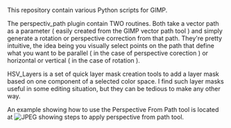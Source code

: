 This repository contain various Python scripts for GIMP.

The perspectiv_path plugin contain TWO routines.  Both take a vector path as a parameter ( easily created from the
GIMP vector path tool ) and simply generate a rotation or perspective correction from that path.  They're pretty
intuitive, the idea being you visually select points on the path that define what you want to be parallel ( in the
case of perspective corection ) or horizontal or vertical ( in the case of rotation ).

HSV_Layers is a set of quick layer mask creation tools to add a layer mask based on one component of a selected color
space.  I find such layer masks useful in some editing situation, but they can be tedious to make any other way.

An example showing how to use the Perspective From Path tool is located at ![JPEG showing steps to apply perspective from path tool.](https://farm9.staticflickr.com/8752/16852617191_6389508c22_b_d.jpg)

